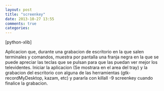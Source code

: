 ```yaml
---
layout: post
title: "screenkey"
date: 2013-10-27 13:55
comments: true
categories: 
---
```

[python-xlib]

Aplicacion que, durante una grabacion de escritorio en la que salen terminales y comandos, muestra por pantalla una franja negra en la que se puede apreciar las teclas que se pulsan para que las puedan ver mejor los televidentes. Iniciar la aplicacion (Se mostrara en el area del tray) y la grabacion del escritorio con alguna de las herramientas (gtk-recordMyDesktop, kazam, etc) y pararla con killall -9 screenkey cuando finalice la grabacion. 

